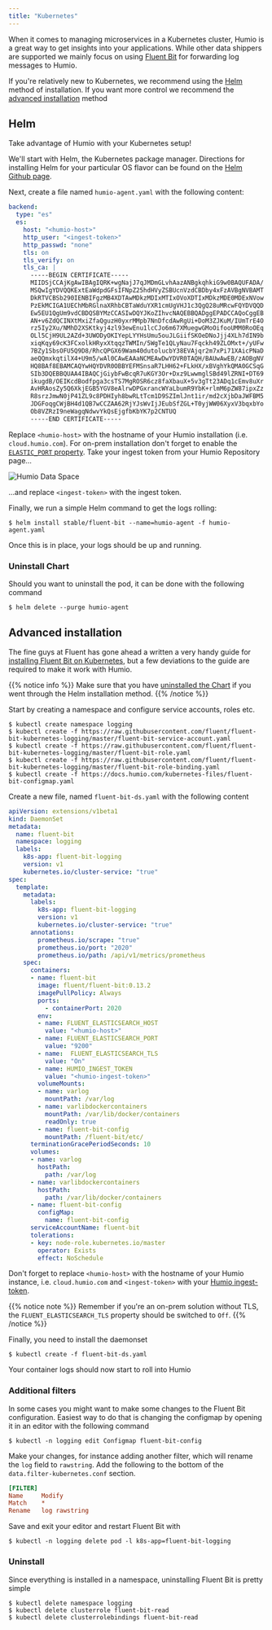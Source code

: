 ```yaml
---
title: "Kubernetes"
---
```


When it comes to managing microservices in a Kubernetes cluster, Humio is a great way to get insights into your applications. While other data shippers are supported we mainly focus on using [Fluent Bit](https://fluentbit.io) for forwarding log messages to Humio.

If you're relatively new to Kubernetes, we recommend using the [Helm](#helm) method of installation. If you want more control we recommend the [advanced installation](#advanced-installation) method

## Helm

Take advantage of Humio with your Kubernetes setup!

We'll start with Helm, the Kubernetes package manager. Directions for installing Helm for your particular OS flavor can be found on the [Helm Github page](https://github.com/kubernetes/helm).

Next, create a file named `humio-agent.yaml` with the following content:

```yaml
backend:
  type: "es"
  es:
    host: "<humio-host>"
    http_user: "<ingest-token>"
    http_passwd: "none"
    tls: on
    tls_verify: on
    tls_ca: |
      -----BEGIN CERTIFICATE-----
      MIIDSjCCAjKgAwIBAgIQRK+wgNajJ7qJMDmGLvhAazANBgkqhkiG9w0BAQUFADA/
      MSQwIgYDVQQKExtEaWdpdGFsIFNpZ25hdHVyZSBUcnVzdCBDby4xFzAVBgNVBAMT
      DkRTVCBSb290IENBIFgzMB4XDTAwMDkzMDIxMTIxOVoXDTIxMDkzMDE0MDExNVow
      PzEkMCIGA1UEChMbRGlnaXRhbCBTaWduYXR1cmUgVHJ1c3QgQ28uMRcwFQYDVQQD
      Ew5EU1QgUm9vdCBDQSBYMzCCASIwDQYJKoZIhvcNAQEBBQADggEPADCCAQoCggEB
      AN+v6ZdQCINXtMxiZfaQguzH0yxrMMpb7NnDfcdAwRgUi+DoM3ZJKuM/IUmTrE4O
      rz5Iy2Xu/NMhD2XSKtkyj4zl93ewEnu1lcCJo6m67XMuegwGMoOifooUMM0RoOEq
      OLl5CjH9UL2AZd+3UWODyOKIYepLYYHsUmu5ouJLGiifSKOeDNoJjj4XLh7dIN9b
      xiqKqy69cK3FCxolkHRyxXtqqzTWMIn/5WgTe1QLyNau7Fqckh49ZLOMxt+/yUFw
      7BZy1SbsOFU5Q9D8/RhcQPGX69Wam40dutolucbY38EVAjqr2m7xPi71XAicPNaD
      aeQQmxkqtilX4+U9m5/wAl0CAwEAAaNCMEAwDwYDVR0TAQH/BAUwAwEB/zAOBgNV
      HQ8BAf8EBAMCAQYwHQYDVR0OBBYEFMSnsaR7LHH62+FLkHX/xBVghYkQMA0GCSqG
      SIb3DQEBBQUAA4IBAQCjGiybFwBcqR7uKGY3Or+Dxz9LwwmglSBd49lZRNI+DT69
      ikugdB/OEIKcdBodfpga3csTS7MgROSR6cz8faXbauX+5v3gTt23ADq1cEmv8uXr
      AvHRAosZy5Q6XkjEGB5YGV8eAlrwDPGxrancWYaLbumR9YbK+rlmM6pZW87ipxZz
      R8srzJmwN0jP41ZL9c8PDHIyh8bwRLtTcm1D9SZImlJnt1ir/md2cXjbDaJWFBM5
      JDGFoqgCWjBH4d1QB7wCCZAA62RjYJsWvIjJEubSfZGL+T0yjWW06XyxV3bqxbYo
      Ob8VZRzI9neWagqNdwvYkQsEjgfbKbYK7p2CNTUQ
      -----END CERTIFICATE-----
```
Replace `<humio-host>` with the hostname of your Humio installation (i.e. `cloud.humio.com`). For on-prem installation don't forget to enable the [`ELASTIC_PORT` property](/operation/installation/configuration_options.md).
Take your ingest token from your Humio Repository page…

![Humio Data Space](/images/token.png)

…and replace `<ingest-token>` with the ingest token.

Finally, we run a simple Helm command to get the logs rolling:

```shell
$ helm install stable/fluent-bit --name=humio-agent -f humio-agent.yaml
```

Once this is in place, your logs should be up and running.

### Uninstall Chart

Should you want to uninstall the pod, it can be done with the following command

```shell
$ helm delete --purge humio-agent
```

## Advanced installation

The fine guys at Fluent has gone ahead a written a very handy guide for [installing Fluent Bit on Kubernetes](https://github.com/fluent/fluent-bit-kubernetes-logging), but a few deviations to the guide are required to make it work with Humio.

{{% notice info %}}
Make sure that you have [uninstalled the Chart](#uninstall-chart) if you went through the Helm installation method.
{{% /notice %}}

Start by creating a namespace and configure service accounts, roles etc.

```shell
$ kubectl create namespace logging
$ kubectl create -f https://raw.githubusercontent.com/fluent/fluent-bit-kubernetes-logging/master/fluent-bit-service-account.yaml
$ kubectl create -f https://raw.githubusercontent.com/fluent/fluent-bit-kubernetes-logging/master/fluent-bit-role.yaml
$ kubectl create -f https://raw.githubusercontent.com/fluent/fluent-bit-kubernetes-logging/master/fluent-bit-role-binding.yaml
$ kubectl create -f https://docs.humio.com/kubernetes-files/fluent-bit-configmap.yaml
```

Create a new file, named `fluent-bit-ds.yaml` with the following content
```yaml
apiVersion: extensions/v1beta1
kind: DaemonSet
metadata:
  name: fluent-bit
  namespace: logging
  labels:
    k8s-app: fluent-bit-logging
    version: v1
    kubernetes.io/cluster-service: "true"
spec:
  template:
    metadata:
      labels:
        k8s-app: fluent-bit-logging
        version: v1
        kubernetes.io/cluster-service: "true"
      annotations:
        prometheus.io/scrape: "true"
        prometheus.io/port: "2020"
        prometheus.io/path: /api/v1/metrics/prometheus
    spec:
      containers:
      - name: fluent-bit
        image: fluent/fluent-bit:0.13.2
        imagePullPolicy: Always
        ports:
          - containerPort: 2020
        env:
        - name: FLUENT_ELASTICSEARCH_HOST
          value: "<humio-host>"
        - name: FLUENT_ELASTICSEARCH_PORT
          value: "9200"
        - name:  FLUENT_ELASTICSEARCH_TLS
          value: "On"
        - name: HUMIO_INGEST_TOKEN
          value: "<humio-ingest-token>"
        volumeMounts:
        - name: varlog
          mountPath: /var/log
        - name: varlibdockercontainers
          mountPath: /var/lib/docker/containers
          readOnly: true
        - name: fluent-bit-config
          mountPath: /fluent-bit/etc/
      terminationGracePeriodSeconds: 10
      volumes:
      - name: varlog
        hostPath:
          path: /var/log
      - name: varlibdockercontainers
        hostPath:
          path: /var/lib/docker/containers
      - name: fluent-bit-config
        configMap:
          name: fluent-bit-config
      serviceAccountName: fluent-bit
      tolerations:
      - key: node-role.kubernetes.io/master
        operator: Exists
        effect: NoSchedule
```

Don't forget to replace `<humio-host>` with the hostname of your Humio instance, i.e. `cloud.humio.com` and `<ingest-token>` with your [Humio ingest-token](/sending_logs_to_humio/ingest_token/).

{{% notice note %}}
Remember if you're an on-prem solution without TLS, the `FLUENT_ELASTICSEARCH_TLS` property should be switched to `Off`.
{{% /notice %}}

Finally, you need to install the daemonset

```shell
$ kubectl create -f fluent-bit-ds.yaml
```

Your container logs should now start to roll into Humio

### Additional filters
In some cases you might want to make some changes to the Fluent Bit configuration. Easiest way to do that is changing the configmap by opening it in an editor with the following command

```shell
$ kubectl -n logging edit Configmap fluent-bit-config
```

Make your changes, for instance adding another filter, which will rename the `log` field to `rawstring`. Add the following to the bottom of the `data.filter-kubernetes.conf` section.
```ini
[FILTER]
Name     Modify
Match    *
Rename   log rawstring
```

Save and exit your editor and restart Fluent Bit with

```shell
$ kubectl -n logging delete pod -l k8s-app=fluent-bit-logging
```

### Uninstall

Since everything is installed in a namespace, uninstalling Fluent Bit is pretty simple

```shell
$ kubectl delete namespace logging
$ kubectl delete clusterrole fluent-bit-read
$ kubectl delete clusterrolebindings fluent-bit-read
```

